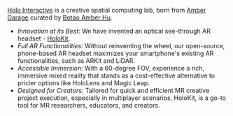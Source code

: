  [Holo Interactive](https://holoi.com) is a creative spatial computing lab, born from [Amber Garage](https://ambergarage.com) curated by [Botao Amber Hu](https://botao.hu).

* *Innovation at its Best*: We have invented an optical see-through AR headset - [HoloKit](https://holokit.io).
* *Full AR Functionalities*: Without reinventing the wheel, our open-source, phone-based AR headset maximizes your smartphone's existing AR functionalities, such as ARKit and LiDAR.
* *Accessible Immersion*: With a 60-degree FOV, experience a rich, immersive mixed reality that stands as a cost-effective alternative to pricier options like HoloLens and Magic Leap.
* *Designed for Creators*: Tailored for quick and efficient MR creative project execution, especially in multiplayer scenarios, HoloKit, is a go-to tool for MR researchers, educators, and creators.
